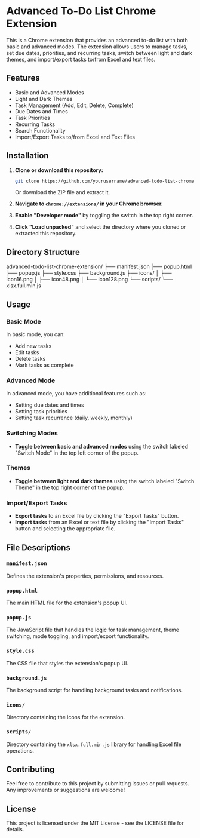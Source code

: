# Advanced To-Do List Chrome Extension

This is a Chrome extension that provides an advanced to-do list with both basic and advanced modes. The extension allows users to manage tasks, set due dates, priorities, and recurring tasks, switch between light and dark themes, and import/export tasks to/from Excel and text files.

## Features

- Basic and Advanced Modes
- Light and Dark Themes
- Task Management (Add, Edit, Delete, Complete)
- Due Dates and Times
- Task Priorities
- Recurring Tasks
- Search Functionality
- Import/Export Tasks to/from Excel and Text Files

## Installation

1. **Clone or download this repository:**
    ```sh
    git clone https://github.com/yourusername/advanced-todo-list-chrome-extension.git
    ```
    Or download the ZIP file and extract it.

2. **Navigate to `chrome://extensions/` in your Chrome browser.**

3. **Enable "Developer mode"** by toggling the switch in the top right corner.

4. **Click "Load unpacked"** and select the directory where you cloned or extracted this repository.

## Directory Structure

advanced-todo-list-chrome-extension/
├── manifest.json
├── popup.html
├── popup.js
├── style.css
├── background.js
├── icons/
│ ├── icon16.png
│ ├── icon48.png
│ └── icon128.png
└── scripts/
└── xlsx.full.min.js


## Usage

### Basic Mode

In basic mode, you can:

- Add new tasks
- Edit tasks
- Delete tasks
- Mark tasks as complete

### Advanced Mode

In advanced mode, you have additional features such as:

- Setting due dates and times
- Setting task priorities
- Setting task recurrence (daily, weekly, monthly)

### Switching Modes

- **Toggle between basic and advanced modes** using the switch labeled "Switch Mode" in the top left corner of the popup.

### Themes

- **Toggle between light and dark themes** using the switch labeled "Switch Theme" in the top right corner of the popup.

### Import/Export Tasks

- **Export tasks** to an Excel file by clicking the "Export Tasks" button.
- **Import tasks** from an Excel or text file by clicking the "Import Tasks" button and selecting the appropriate file.

## File Descriptions

### `manifest.json`

Defines the extension's properties, permissions, and resources.

### `popup.html`

The main HTML file for the extension's popup UI.

### `popup.js`

The JavaScript file that handles the logic for task management, theme switching, mode toggling, and import/export functionality.

### `style.css`

The CSS file that styles the extension's popup UI.

### `background.js`

The background script for handling background tasks and notifications.

### `icons/`

Directory containing the icons for the extension.

### `scripts/`

Directory containing the `xlsx.full.min.js` library for handling Excel file operations.

## Contributing

Feel free to contribute to this project by submitting issues or pull requests. Any improvements or suggestions are welcome!

## License

This project is licensed under the MIT License - see the LICENSE file for details.



